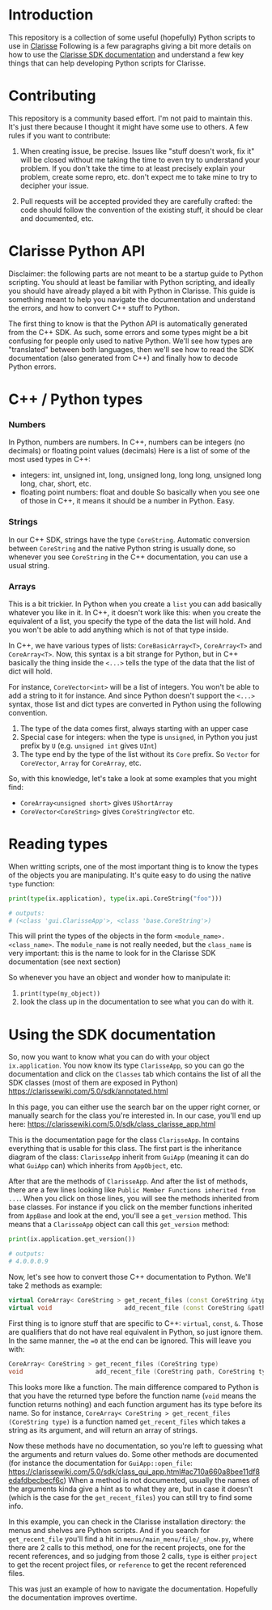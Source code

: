 Introduction
============

This repository is a collection of some useful (hopefully) Python scripts to use in [Clarisse](https://www.isotropix.com/)
Following is a few paragraphs giving a bit more details on how to use the [Clarisse SDK documentation](https://clarissewiki.com/5.0/sdk/index.html)
and understand a few key things that can help developing Python scripts for Clarisse.

Contributing
============

This repository is a community based effort. I'm not paid to maintain this. It's just there because I thought it might have some use
to others. A few rules if you want to contribute:

1. When creating issue, be precise. Issues like "stuff doesn't work, fix it" will be closed without me taking the time to even try to
understand your problem. If you don't take the time to at least precisely explain your problem, create some repro, etc. don't expect
me to take mine to try to decipher your issue.

2. Pull requests will be accepted provided they are carefully crafted: the code should follow the convention of the existing stuff,
it should be clear and documented, etc.

Clarisse Python API
===================

Disclaimer: the following parts are not meant to be a startup guide to Python scripting. You should at least be familiar with Python
scripting, and ideally you should have already played a bit with Python in Clarisse. This guide is something meant to help you navigate
the documentation and understand the errors, and how to convert C++ stuff to Python.

The first thing to know is that the Python API is automatically generated from the C++ SDK. As such, some errors and some types might
be a bit confusing for people only used to native Python. We'll see how types are "translated" between both languages, then we'll see
how to read the SDK documentation (also generated from C++) and finally how to decode Python errors.

C++ / Python types
==================

### Numbers

In Python, numbers are numbers. In C++, numbers can be integers (no decimals) or floating point values (decimals) Here is a list of some
of the most used types in C++:
- integers: int, unsigned int, long, unsigned long, long long, unsigned long long, char, short, etc.
- floating point numbers: float and double
So basically when you see one of those in C++, it means it should be a number in Python. Easy.

### Strings

In our C++ SDK, strings have the type `CoreString`. Automatic conversion between `CoreString` and the native Python string is usually done,
so whenever you see `CoreString` in the C++ documentation, you can use a usual string.

### Arrays

This is a bit trickier. In Python when you create a `list` you can add basically whatever you like in it. In C++, it doesn't work like this:
when you create the equivalent of a list, you specify the type of the data the list will hold. And you won't be able to add anything which is
not of that type inside.

In C++, we have various types of lists: `CoreBasicArray<T>`, `CoreArray<T>` and `CoreArray<T>`. Now, this syntax is a bit strange for Python,
but in C++ basically the thing inside the `<...>` tells the type of the data that the list of dict will hold.

For instance, `CoreVector<int>` will be a list of integers. You won't be able to add a string to it for instance. And since Python doesn't
support the `<...>` syntax, those list and dict types are converted in Python using the following convention.
1. The type of the data comes first, always starting with an upper case
2. Special case for integers: when the type is `unsigned`, in Python you just prefix by `U` (e.g. `unsigned int` gives `UInt`)
3. The type end by the type of the list without its `Core` prefix. So `Vector` for `CoreVector`, `Array` for `CoreArray`, etc.

So, with this knowledge, let's take a look at some examples that you might find:
- `CoreArray<unsigned short>` gives `UShortArray`
- `CoreVector<CoreString>` gives `CoreStringVector`
etc.

Reading types
=============

When writting scripts, one of the most important thing is to know the types of the objects you are manipulating. It's quite easy to do using the
native `type` function:
```python
print(type(ix.application), type(ix.api.CoreString("foo")))

# outputs:
# (<class 'gui.ClarisseApp'>, <class 'base.CoreString'>)
```

This will print the types of the objects in the form `<module_name>.<class_name>`. The `module_name` is not really needed, but the `class_name` is
very important: this is the name to look for in the Clarisse SDK documentation (see next section)

So whenever you have an object and wonder how to manipulate it:
1. `print(type(my_object))`
2. look the class up in the documentation to see what you can do with it.

Using the SDK documentation
===========================

So, now you want to know what you can do with your object `ix.application`. You now know its type `ClarisseApp`, so you can go the documentation
and click on the `Classes` tab which contains the list of all the SDK classes (most of them are exposed in Python)
https://clarissewiki.com/5.0/sdk/annotated.html

In this page, you can either use the search bar on the upper right corner, or manually search for the class you're interested in. In our case,
you'll end up here: https://clarissewiki.com/5.0/sdk/class_clarisse_app.html

This is the documentation page for the class `ClarisseApp`. In contains everything that is usable for this class. The first part is the inheritance
diagram of the class: `ClarisseApp` inherit from `GuiApp` (meaning it can do what `GuiApp` can) which inherits from `AppObject`, etc.

After that are the methods of `ClarisseApp`. And after the list of methods, there are a few lines looking like `Public Member Functions inherited
from ...`. When you click on those lines, you will see the methods inherited from base classes. For instance if you click on the member functions
inherited from `AppBase` and look at the end, you'll see a `get_version` method. This means that a `ClarisseApp` object can call this `get_version`
method:
```python
print(ix.application.get_version())

# outputs:
# 4.0.0.0.9
```

Now, let's see how to convert those C++ documentation to Python. We'll take 2 methods as example:
```cpp
virtual CoreArray< CoreString > get_recent_files (const CoreString &type) const =0
virtual void                    add_recent_file (const CoreString &path, const CoreString &type)=0
```

First thing is to ignore stuff that are specific to C++: `virtual`, `const`, `&`. Those are qualifiers that do not have real equivalent in Python, so
just ignore them. In the same manner, the `=0` at the end can be ignored. This will leave you with:
```cpp
CoreArray< CoreString > get_recent_files (CoreString type)
void                    add_recent_file (CoreString path, CoreString type)
```

This looks more like a function. The main difference compared to Python is that you have the returned type before the function name (`void`
means the function returns nothing) and each function argument has its type before its name. So for instance,
`CoreArray< CoreString > get_recent_files (CoreString type)` is a function named `get_recent_files` which takes a string as its argument, and will return
an array of strings.

Now these methods have no documentation, so you're left to guessing what the arguments and return values do. Some other methods are documented (for
instance the documentation for `GuiApp::open_file`: https://clarissewiki.com/5.0/sdk/class_gui_app.html#ac710a660a8bee11df8edafdbecbecf6c)
When a method is not documented, usually the names of the arguments kinda give a hint as to what they are, but in case it doesn't (which is the
case for the `get_recent_files`) you can still try to find some info.

In this example, you can check in the Clarisse installation directory: the menus and shelves are Python scripts. And if you search for `get_recent_file`
you'll find a hit in `menus/main_menu/file/_show.py`, where there are 2 calls to this method, one for the recent projects, one for the recent references,
and so judging from those 2 calls, `type` is either `project` to get the recent project files, or `reference` to get the recent referenced files.

This was just an example of how to navigate the documentation. Hopefully the documentation improves overtime.
